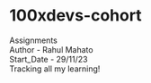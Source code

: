# 100xdevs-cohort
Assignments
<br>
Author - Rahul Mahato
<br>
Start_Date - 29/11/23
<br>
Tracking all my learning!
